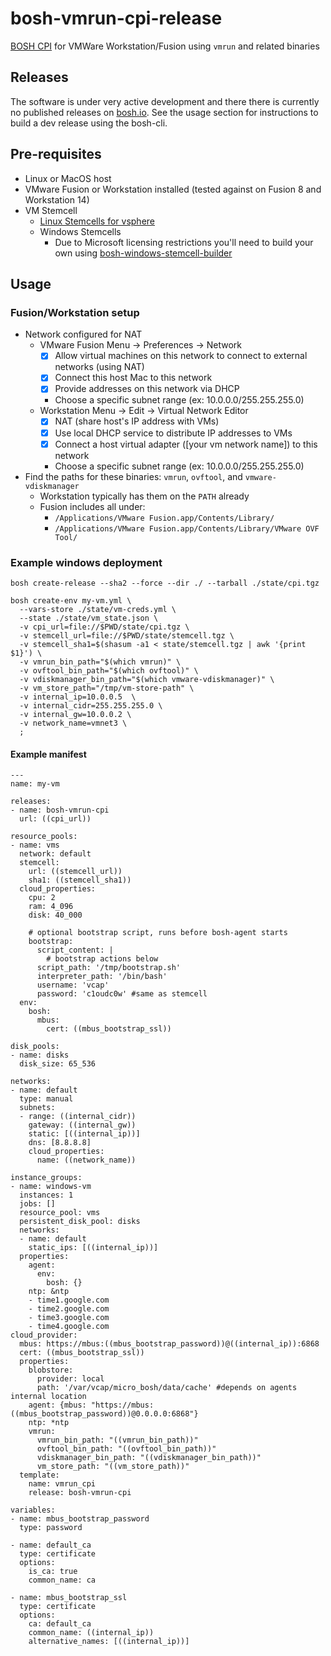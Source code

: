 # bosh-vmrun-cpi-release

[BOSH CPI](https://bosh.io/docs/cpi-api-v1/) for VMWare Workstation/Fusion using `vmrun` and related binaries

## Releases

The software is under very active development and there there is currently no published releases on [bosh.io](bosh.io/releases).  See the usage section for instructions to build a dev release using the bosh-cli.

## Pre-requisites

* Linux or MacOS host
* VMware Fusion or Workstation installed (tested against on Fusion 8 and Workstation 14)
* VM Stemcell
  * [Linux Stemcells for vsphere](https://bosh.io/stemcells/bosh-vsphere-esxi-ubuntu-trusty-go_agent)
  * Windows Stemcells
     * Due to Microsoft licensing restrictions you'll need to build your own using [bosh-windows-stemcell-builder](https://github.com/cloudfoundry-incubator/bosh-windows-stemcell-builder)

## Usage

### Fusion/Workstation setup

* Network configured for NAT
    * VMware Fusion Menu -> Preferences -> Network
        * [x] Allow virtual machines on this network to connect to external networks (using NAT)
        * [x] Connect this host Mac to this network
        * [x] Provide addresses on this network via DHCP
        * Choose a specific subnet range (ex: 10.0.0.0/255.255.255.0)
    * Workstation Menu -> Edit -> Virtual Network Editor
        * [x] NAT (share host's IP address with VMs)
        * [x] Use local DHCP service to distribute IP addresses to VMs
        * [x] Connect a host virtual adapter ([your vm network name]) to this network
        * Choose a specific subnet range (ex: 10.0.0.0/255.255.255.0)
* Find the paths for these binaries: `vmrun`, `ovftool`, and `vmware-vdiskmanager`
  * Workstation typically has them on the `PATH` already
  * Fusion includes all under:
    * `/Applications/VMware Fusion.app/Contents/Library/`
    * `/Applications/VMware Fusion.app/Contents/Library/VMware OVF Tool/`

### Example windows deployment

```
bosh create-release --sha2 --force --dir ./ --tarball ./state/cpi.tgz

bosh create-env my-vm.yml \
  --vars-store ./state/vm-creds.yml \
  --state ./state/vm_state.json \
  -v cpi_url=file://$PWD/state/cpi.tgz \
  -v stemcell_url=file://$PWD/state/stemcell.tgz \
  -v stemcell_sha1=$(shasum -a1 < state/stemcell.tgz | awk '{print $1}') \
  -v vmrun_bin_path="$(which vmrun)" \
  -v ovftool_bin_path="$(which ovftool)" \
  -v vdiskmanager_bin_path="$(which vmware-vdiskmanager)" \
  -v vm_store_path="/tmp/vm-store-path" \
  -v internal_ip=10.0.0.5  \
  -v internal_cidr=255.255.255.0 \
  -v internal_gw=10.0.0.2 \
  -v network_name=vmnet3 \
  ;
```

#### Example manifest

```
---
name: my-vm

releases:
- name: bosh-vmrun-cpi
  url: ((cpi_url))

resource_pools:
- name: vms
  network: default
  stemcell:
    url: ((stemcell_url))
    sha1: ((stemcell_sha1))
  cloud_properties:
    cpu: 2
    ram: 4_096
    disk: 40_000

    # optional bootstrap script, runs before bosh-agent starts
    bootstrap:
      script_content: |
        # bootstrap actions below
      script_path: '/tmp/bootstrap.sh'
      interpreter_path: '/bin/bash'
      username: 'vcap'
      password: 'c1oudc0w' #same as stemcell
  env:
    bosh:
      mbus:
        cert: ((mbus_bootstrap_ssl))

disk_pools:
- name: disks
  disk_size: 65_536

networks:
- name: default
  type: manual
  subnets:
  - range: ((internal_cidr))
    gateway: ((internal_gw))
    static: [((internal_ip))]
    dns: [8.8.8.8]
    cloud_properties:
      name: ((network_name))

instance_groups:
- name: windows-vm
  instances: 1
  jobs: []
  resource_pool: vms
  persistent_disk_pool: disks
  networks:
  - name: default
    static_ips: [((internal_ip))]
  properties:
    agent:
      env:
        bosh: {}
    ntp: &ntp
    - time1.google.com
    - time2.google.com
    - time3.google.com
    - time4.google.com
cloud_provider:
  mbus: https://mbus:((mbus_bootstrap_password))@((internal_ip)):6868
  cert: ((mbus_bootstrap_ssl))
  properties:
    blobstore:
      provider: local
      path: '/var/vcap/micro_bosh/data/cache' #depends on agents internal location
    agent: {mbus: "https://mbus:((mbus_bootstrap_password))@0.0.0.0:6868"}
    ntp: *ntp
    vmrun:
      vmrun_bin_path: "((vmrun_bin_path))"
      ovftool_bin_path: "((ovftool_bin_path))"
      vdiskmanager_bin_path: "((vdiskmanager_bin_path))"
      vm_store_path: "((vm_store_path))"
  template:
    name: vmrun_cpi
    release: bosh-vmrun-cpi

variables:
- name: mbus_bootstrap_password
  type: password

- name: default_ca
  type: certificate
  options:
    is_ca: true
    common_name: ca

- name: mbus_bootstrap_ssl
  type: certificate
  options:
    ca: default_ca
    common_name: ((internal_ip))
    alternative_names: [((internal_ip))]
```

